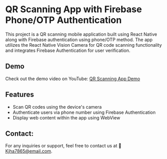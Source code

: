 # QR Scanning App with Firebase Phone/OTP Authentication

This project is a QR scanning mobile application built using React Native along with Firebase authentication using phone/OTP method. The app utilizes the React Native Vision Camera for QR code scanning functionality and integrates Firebase Authentication for user verification.

## Demo

Check out the demo video on YouTube: [QR Scanning App Demo](https://youtu.be/jsYKih_-EhM)

## Features

- Scan QR codes using the device's camera
- Authenticate users via phone number using Firebase Authentication
- Display web content within the app using WebView


## Contact:
For any inquiries or support, feel free to contact us at :email: [Kjha7865@email.com](mailto:your@email.com).
